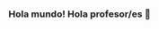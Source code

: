 ### Hola mundo! Hola profesor/es 👋

<!--
Acá pude abrir mi repositorio para subir el proyecto del curso de desarrollo fron-end.
El proyecto aún se encuentra en proceso, ya que no tuve mucho tiempo de trabajar en él.
Si existe la posibilidad de extender un poco el tiempo para que pueda desarrollarlo 
utilizando todos los recursos que adquirí durante el curso, sería un golazo! Digo esto porque se que la cursada
termina mañana (1ero de Marzo). Hasta ahora realicé un html al que le agregué la información necesaria para un cv 
y un css, el cual estoy construyendo de a poco. Me faltaría lo que es la parte de comportamiento. Espero que se me permita poder seguir trabajando en él
sin nada mas que agregar, le/s mando un saludo!
-->
